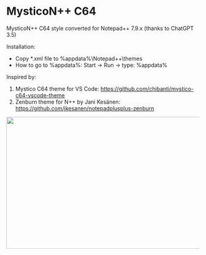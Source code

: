 # MysticoN++ C64
MysticoN++ C64 style converted for Notepad++ 7.9.x (thanks to ChatGPT 3.5)

Installation:
- Copy *.xml file to %appdata%\Notepad++\themes 
- How to go to %appdata%: Start -> Run -> type: %appdata%

Inspired by:
1. Mystico C64 theme for VS Code: https://github.com/chibanti/mystico-c64-vscode-theme
2. Zenburn theme for N++ by Jani Kesänen: https://github.com/jkesanen/notepadplusplus-zenburn

[<img src="https://github.com/luk3ZPL/MysticoNpp-C64/assets/4522457/55a9f83b-e380-43be-88c1-d10d493c9800" width="520" height="344">](https://github.com/luk3ZPL/MysticoNpp-C64/assets/4522457/55a9f83b-e380-43be-88c1-d10d493c9800)

